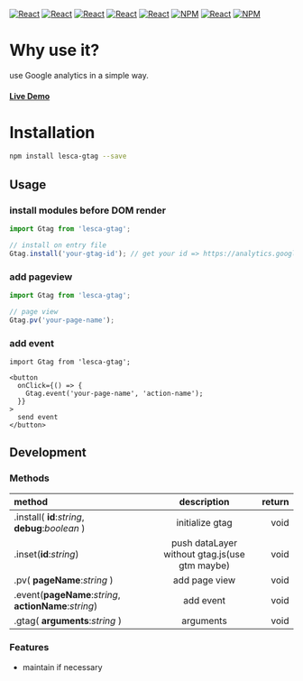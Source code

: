 [![React](https://img.shields.io/badge/-ReactJs-61DAFB?style=for-the-badge&logo=react&logoColor=white)](https://zh-hant.reactjs.org/)
[![React](https://img.shields.io/badge/Less-1d365d?style=for-the-badge&logo=less&logoColor=white)](https://lesscss.org/)
[![React](https://img.shields.io/badge/Typescript-4277c0?style=for-the-badge&logo=typescript&logoColor=white)](https://www.typescriptlang.org/)
[![React](https://img.shields.io/badge/HTML5-E34F26?style=for-the-badge&logo=html5&logoColor=white)](https://www.w3schools.com/html/)
[![React](https://img.shields.io/badge/-CSS3-1572B6?style=for-the-badge&logo=css3&logoColor=white)](https://www.w3schools.com/css/)
[![NPM](https://img.shields.io/badge/NPM-ba443f?style=for-the-badge&logo=npm&logoColor=white)](https://www.npmjs.com/)
[![React](https://img.shields.io/badge/Node.js-43853D?style=for-the-badge&logo=node.js&logoColor=white)](https://nodejs.org/en/)
[![NPM](https://img.shields.io/badge/DEV-Jameshsu1125-9cf?style=for-the-badge)](https://www.npmjs.com/~jameshsu1125)

# Why use it?

use Google analytics in a simple way.

#### [Live Demo](https://jameshsu1125.github.io/lesca-gtag/)

# Installation

```sh
npm install lesca-gtag --save
```

## Usage

### install modules before DOM render

```javascript
import Gtag from 'lesca-gtag';

// install on entry file
Gtag.install('your-gtag-id'); // get your id => https://analytics.google.com/analytics/web/
```

### add pageview

```javascript
import Gtag from 'lesca-gtag';

// page view
Gtag.pv('your-page-name');
```

### add event

```JSX
import Gtag from 'lesca-gtag';

<button
  onClick={() => {
    Gtag.event('your-page-name', 'action-name');
  }}
>
  send event
</button>
```

## Development

### Methods

| method                                                 |                  description                  | return |
| :----------------------------------------------------- | :-------------------------------------------: | -----: |
| .install( **id**:_string_, **debug**:_boolean_ )       |                initialize gtag                |   void |
| .inset(**id**:_string_)                                | push dataLayer without gtag.js(use gtm maybe) |   void |
| .pv( **pageName**:_string_ )                           |                 add page view                 |   void |
| .event(**pageName**:_string_, **actionName**:_string_) |                   add event                   |   void |
| .gtag( **arguments**:_string_ )                        |                   arguments                   |   void |

### Features

- maintain if necessary
